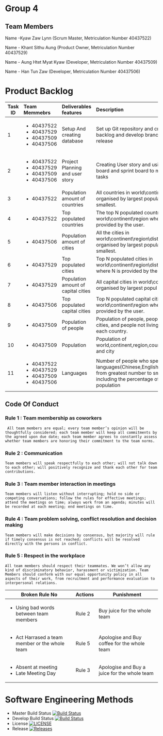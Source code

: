  
# Group 4

## Team Members

Name -Kyaw Zaw Lynn (Scrum Master, Metriculation Number 40437522)

Name - Khant Sithu Aung (Product Owner, Metriculation Number 40437529)

Name - Aung Htet Myat Kyaw (Developer, Metriculation Number 40437509)

Name - Han Tun Zaw (Developer, Metriculation Number 40437506)



# Product Backlog
 
| Task ID | Team Memmebrs | Deliverables features |    Description   | Priority   | Status  |
| --------| :--------------|:------------- | :----------| ---------:|---------:|
|  1 | <ul><li> 40437522 </li><li> 40437529 </li><li> 40437509 </li><li> 40437506 </li></ul> | Setup And creating database|Set up Git repository and creating product backlog and develop branches and release | Must | Done |
|  2 |<ul><li> 40437522 </li><li> 40437529 </li><li> 40437509 </li><li> 40437506 </li></ul> | Project Planning and user story| Creating User story and using Kanban board and sprint board to manage the tasks | Must | Done |
|  3 | <ul><li> 40437522 </li></ul> | Population amount of countries | All countries in world\continent\region organised by largest population to smallest.| Must | Done |
|  4 |<ul><li> 40437522 </li></ul> | Top populated countries | The top N populated countries in  world\continent\region where N is provided by the user. | Must | To Do |
|  5 | <ul><li> 40437506 </li></ul> |Population amount of cities |All the cities in world\continent\region\district\country organised by largest population to smallest. | Must | To Do |
|  6 |<ul><li> 40437529 </li></ul> | Top populated cities |Top N populated cities in world\continent\region\district\country where N is provided by the user.| Must | To Do |
|  7 | <ul><li> 40437529 </li></ul> |Population amount of  capital cities |All capital cities in world\continent\region organised by largest popul to smallest.| Must | Done |
| 8 | <ul><li> 40437506 </li></ul> | Top populated capital cities |Top N populated capital cities in world\continent\region where N is provided by the user.| Must | To Do |
| 9 | <ul><li> 40437509 </li></ul> | Population of people |Population of people, people living in cities, and people not living in cities in each country. | Must | To Do |
| 10| <ul><li> 40437509 </li></ul> | Population |Population of world,continent,region,country,district and city | Should| To Do 
| 11| <ul><li> 40437522 </li><li> 40437529 </li><li> 40437509 </li><li> 40437506 </li></ul> | Languages|Number of people who speak  languages(Chinese,English,Hindi,Spanish) from greatest number to smallest, including the percentage of the world population| Should| To Do|        


## Code Of Conduct

### Rule 1 : Team membership as coworkers
     All team members are equal; every team member’s opinion will be thoughtfully considered; each team member will keep all commitments by the agreed upon due date; each team member agrees to constantly assess whether team members are honoring their commitment to the team norms. 
### Rule 2 : Communication
    Team members will speak respectfully to each other; will not talk down to each other; will positively recognize and thank each other for team contributions.
### Rule 3 : Team member interaction in meetings
    Team members will listen without interrupting; hold no side or competing conversations; follow the rules for effective meetings; attend the meetings on time; always work from an agenda; minutes will be recorded at each meeting; end meetings on time. 
### Rule 4 : Team problem solving, conflict resolution and decision making
    Team members will make decisions by consensus, but majority will rule if timely consensus is not reached; conflicts will be resolved directly with the persons in conflict. 
### Rule 5 : Respect in the workplace
    All team members should respect their teammates. We won’t allow any kind of discriminatory behavior, harassment or victimization. Team Members should conform with our equal opportunity policy in all aspects of their work, from recruitment and performance evaluation to interpersonal relations.


| **Broken Rule No** | **Actions** | **Punishment** |
|-----|-----|-----|
|<ul><li> Using bad words between team members </li></ul>| Rule 2 | Buy juice for the whole team |
|<ul><li> Act Harrased a team member or the whole team</li></ul>| Rule 5 | Apologise and Buy coffee for the whole team |
|<ul><li> Absent at meeting </li><li> Late Meeting Day </li></ul>| Rule 3 | Apologise and Buy a juice for the whole team |


 # Software Engineering Methods

- Master Build Status [![Build Status](https://travis-ci.com/DevOpsGp4/DevOps4.svg?branch=master)](https://travis-ci.com/DevOpsGp4/DevOps4)
- Develop Build Status [![Build Status](https://travis-ci.com/DevOpsGp4/DevOps4.svg?branch=master)](https://travisci.com/DevOpsGp4/DevOps4)
- License [![LICENSE](https://img.shields.io/github/license/DevOpsGp4/DevOps4.svg?style=flat-square)](https://img.shields.io/github/license/DevOpsGp4/DevOps4)
- Release [![Releases](https://img.shields.io/github/release/DevOpsGp4/DevOps4/all.svg?style=flat-square)](https://github.com/DevOpsGp4/DevOps4/releases)
